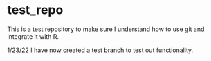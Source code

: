 # test_repo

This is a test repository to make sure I understand how to use git and integrate it with R.

1/23/22 I have now created a test branch to test out functionality.
